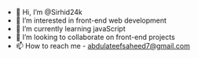- 👋 Hi, I’m @Sirhid24k
- 👀 I’m interested in front-end web development
- 🌱 I’m currently learning javaScript
- 💞️ I’m looking to collaborate on front-end projects
- 📫 How to reach me - abdulateefsaheed7@gmail.com

<!---
Sirhid24k/Sirhid24k is a ✨ special ✨ repository because its `README.md` (this file) appears on your GitHub profile.
You can click the Preview link to take a look at your changes.
--->

